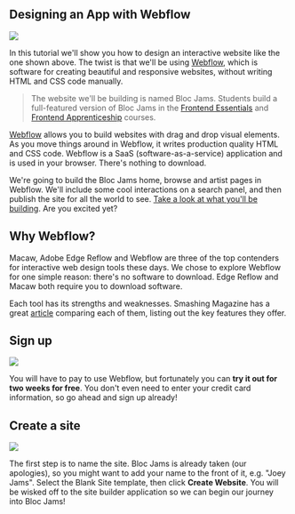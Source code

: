 ## Designing an App with Webflow

![](https://bloc-books.s3.amazonaws.com/webflow/animated-gifs/webflow-final.gif)

In this tutorial we'll show you how to design an interactive website like the one shown above. The twist is that we'll be using [Webflow](https://webflow.com/), which is software for creating beautiful and responsive websites, without writing HTML and CSS code manually.

> The website we'll be building is named Bloc Jams. Students build a full-featured version of Bloc Jams in the [Frontend Essentials](https://www.bloc.io/frontend-development-essentials) and [Frontend Apprenticeship](https://www.bloc.io/frontend-development) courses.

[Webflow](https://webflow.com/) allows you to build websites with drag and drop visual elements. As you move things around in Webflow, it writes production quality HTML and CSS code. Webflow is a SaaS (software-as-a-service) application and is used in your browser. There's nothing to download.

We're going to build the Bloc Jams home, browse and artist pages in Webflow. We'll include some cool interactions on a search panel, and then publish the site for all the world to see. [Take a look at what you'll be building](http://bloc-jams.webflow.com/). Are you excited yet?

## Why Webflow?

Macaw, Adobe Edge Reflow and Webflow are three of the top contenders for interactive web design tools these days. We chose to explore Webflow for one simple reason: there's no software to download. Edge Reflow and Macaw both require you to download software.

Each tool has its strengths and weaknesses. Smashing Magazine has a great [article](http://www.smashingmagazine.com/2014/05/23/next-generation-responsive-web-design-tools-webflow-edge-reflow-macaw/) comparing each of them, listing out the key features they offer.

## Sign up

![](https://bloc-books.s3.amazonaws.com/webflow/pngs/webflow-2.png)

You will have to pay to use Webflow, but fortunately you can **try it out for two weeks for free**. You don't even need to enter your credit card information, so go ahead and sign up already!

## Create a site

![](https://bloc-books.s3.amazonaws.com/webflow/animated-gifs/webflow-1.gif)

The first step is to name the site. Bloc Jams is already taken (our apologies), so you might want to add your name to the front of it, e.g. "Joey Jams". Select the Blank Site template, then click **Create Website**. You will be wisked off to the site builder application so we can begin our journey into Bloc Jams!
